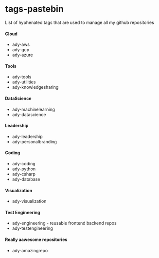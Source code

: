 # tags-pastebin
List of hyphenated tags that are used to manage all my github repositories

#### Cloud
* ady-aws
* ady-gcp
* ady-azure

#### Tools 
* ady-tools
* ady-utilities
* ady-knowledgesharing

#### DataScience
* ady-machinelearning
* ady-datascience

#### Leadership
* ady-leadership
* ady-personalbranding

#### Coding
* ady-coding
* ady-python
* ady-csharp
* ady-database

#### Visualization
* ady-visualization

#### Test Engineering
* ady-engineering - reusable frontend backend repos
* ady-testengineering

#### Really aawesome repositories
* ady-amazingrepo
